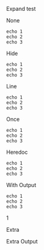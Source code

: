 Expand test

None

``` none
echo 1
echo 2
echo 3
```

Hide

``` hide
echo 1
echo 2
echo 3
```

Line

``` line
echo 1
echo 2
echo 3
```

Once

``` once
echo 1
echo 2
echo 3
```

Heredoc

``` heredoc
echo 1
echo 2
echo 3
```

With Output

``` line
echo 1
echo 2
echo 3
```

<!-- notebook output start -->

1

<!-- notebook output end -->

Extra

<!-- notebook output start -->
<!-- notebook output modified 2025-03-12T07:53:37 -->

Extra Output

<!-- notebook output end -->
